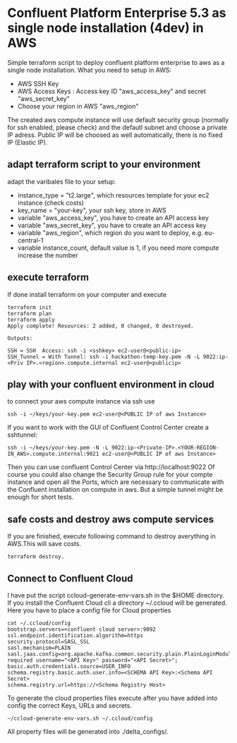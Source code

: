 # Confluent Platform Enterprise 5.3 as single node installation (4dev) in AWS
Simple terraform script to deploy confluent platform enterprise to aws as a single node installation.
What you need to setup in AWS:
  * AWS SSH Key <your-key>
  * AWS Access Keys : Access key ID "aws_access_key" and secret "aws_secret_key"
  * Choose your region in AWS "aws_region"

The created aws compute instance will use default security group (normally for ssh enabled, please check) and the defautl subnet and choose a private IP adress. Public IP will be choosed as well automatically, there is no fixed IP (Elastic IP).

## adapt terraform script to your environment
adapt the varibales file to your setup:
* instance_type = "t2.large", which resources template for your ec2 instance (check costs)
* key_name      = "your-key", your ssh key, store in AWS
* variable "aws_access_key", you have to create an API access key
* variable "aws_secret_key", you have to create an API access key
* variable "aws_region", which region do you want to deploy, e.g. eu-central-1
* variable instance_count, default value is 1, if you need more compute increase the number

## execute terraform
If done install terraform on your computer and execute
```
terraform init
terraform plan
terraform apply
Apply complete! Resources: 2 added, 0 changed, 0 destroyed.

Outputs:

SSH = SSH  Access: ssh -i <sshkey> ec2-user@<public-ip>
SSH_Tunnel = With Tunnel: ssh -i hackathon-temp-key.pem -N -L 9022:ip-<Priv IP>.<region>.compute.internal ec2-user@<publicip>
```
## play with your confluent environment in cloud
to connect your aws compute instance via ssh use
```
ssh -i ~/keys/your-key.pem ec2-user@<PUBLIC IP of aws Instance>
```

If you want to work with the GUI of Confluent Control Center create a sshtunnel:
```
ssh -i ~/keys/your-key.pem -N -L 9022:ip-<Private-IP>.<YOUR-REGION-IN_AWS>.compute.internal:9021 ec2-user@<PUBLIC IP of aws Instance>
```
  
Then you can use confluent Control Center via http://localhost:9022
Of course you could also change the Security Group rule for your compte instance and open all the Ports, which are necessary to communicate with the Confluent installation on compute in aws. But a simple tunnel might be enough for short tests.

## safe costs and destroy aws compute services
If you are finished, execute following command to destroy averything in AWS.This will save costs.
```
terraform destroy.
```
  
## Connect to Confluent Cloud
I have put the script ccloud-generate-env-vars.sh in the $HOME directory. If you install the Confluent Cloud cli a directory ~/.ccloud will be generated. Here you have to place a config file for Cloud properties
```
cat ~/.ccloud/config
bootstrap.servers=<confluent cloud server>:9092
ssl.endpoint.identification.algorithm=https
security.protocol=SASL_SSL
sasl.mechanism=PLAIN
sasl.jaas.config=org.apache.kafka.common.security.plain.PlainLoginModule required username="<API Key>" password="<API Secret>";
basic.auth.credentials.source=USER_INFO
schema.registry.basic.auth.user.info=<SCHEMA API Key>:<Schema API Secret>
schema.registry.url=https://<Schema Registry Host>
```
To generate the cloud properties files execute after you have added into config the correct Keys, URLs and secrets.
```
~/ccloud-generate-env-vars.sh ~/.ccloud/config
```
All property files will be generated into ./delta_configs/.
